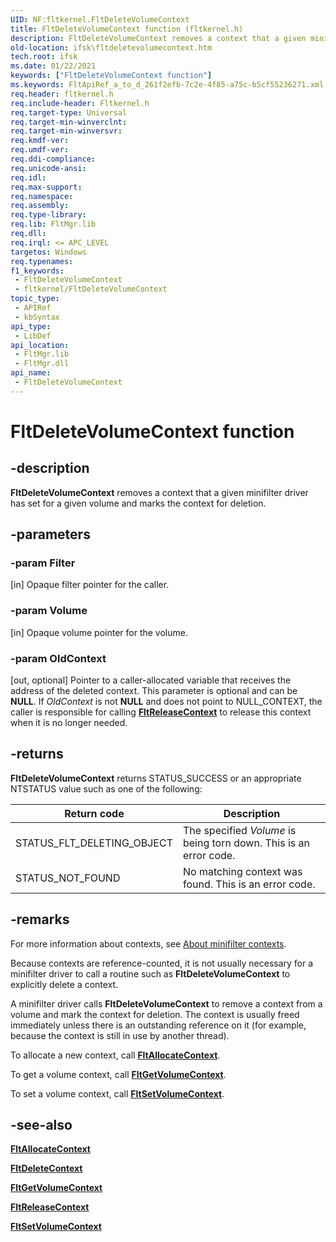 ```yaml
---
UID: NF:fltkernel.FltDeleteVolumeContext
title: FltDeleteVolumeContext function (fltkernel.h)
description: FltDeleteVolumeContext removes a context that a given minifilter driver has set for a given volume and marks the context for deletion.
old-location: ifsk\fltdeletevolumecontext.htm
tech.root: ifsk
ms.date: 01/22/2021
keywords: ["FltDeleteVolumeContext function"]
ms.keywords: FltApiRef_a_to_d_261f2efb-7c2e-4f85-a75c-b5cf55236271.xml, FltDeleteVolumeContext, FltDeleteVolumeContext function [Installable File System Drivers], fltkernel/FltDeleteVolumeContext, ifsk.fltdeletevolumecontext
req.header: fltkernel.h
req.include-header: Fltkernel.h
req.target-type: Universal
req.target-min-winverclnt: 
req.target-min-winversvr: 
req.kmdf-ver: 
req.umdf-ver: 
req.ddi-compliance: 
req.unicode-ansi: 
req.idl: 
req.max-support: 
req.namespace: 
req.assembly: 
req.type-library: 
req.lib: FltMgr.lib
req.dll: 
req.irql: <= APC_LEVEL
targetos: Windows
req.typenames: 
f1_keywords:
 - FltDeleteVolumeContext
 - fltkernel/FltDeleteVolumeContext
topic_type:
 - APIRef
 - kbSyntax
api_type:
 - LibDef
api_location:
 - FltMgr.lib
 - FltMgr.dll
api_name:
 - FltDeleteVolumeContext
---
```


# FltDeleteVolumeContext function

## -description

**FltDeleteVolumeContext** removes a context that a given minifilter driver has set for a given volume and marks the context for deletion.

## -parameters

### -param Filter

[in] Opaque filter pointer for the caller.

### -param Volume

[in] Opaque volume pointer for the volume.

### -param OldContext

[out, optional] Pointer to a caller-allocated variable that receives the address of the deleted context. This parameter is optional and can be **NULL**. If *OldContext* is not **NULL** and does not point to NULL_CONTEXT, the caller is responsible for calling [**FltReleaseContext**](nf-fltkernel-fltreleasecontext.md) to release this context when it is no longer needed.

## -returns

**FltDeleteVolumeContext** returns STATUS_SUCCESS or an appropriate NTSTATUS value such as one of the following:

| Return code | Description |
| ----------- | ----------- |
| STATUS_FLT_DELETING_OBJECT | The specified *Volume* is being torn down. This is an error code. |
| STATUS_NOT_FOUND | No matching context was found. This is an error code. |

## -remarks

For more information about contexts, see [About minifilter contexts](/windows-hardware/drivers/ifs/managing-contexts-in-a-minifilter-driver).

Because contexts are reference-counted, it is not usually necessary for a minifilter driver to call a routine such as **FltDeleteVolumeContext** to explicitly delete a context.

A minifilter driver calls **FltDeleteVolumeContext** to remove a context from a volume and mark the context for deletion. The context is usually freed immediately unless there is an outstanding reference on it (for example, because the context is still in use by another thread).

To allocate a new context, call [**FltAllocateContext**](nf-fltkernel-fltallocatecontext.md).

To get a volume context, call [**FltGetVolumeContext**](nf-fltkernel-fltgetvolumecontext.md).

To set a volume context, call [**FltSetVolumeContext**](nf-fltkernel-fltsetvolumecontext.md).

## -see-also

[**FltAllocateContext**](nf-fltkernel-fltallocatecontext.md)

[**FltDeleteContext**](nf-fltkernel-fltdeletecontext.md)

[**FltGetVolumeContext**](nf-fltkernel-fltgetvolumecontext.md)

[**FltReleaseContext**](nf-fltkernel-fltreleasecontext.md)

[**FltSetVolumeContext**](nf-fltkernel-fltsetvolumecontext.md)
